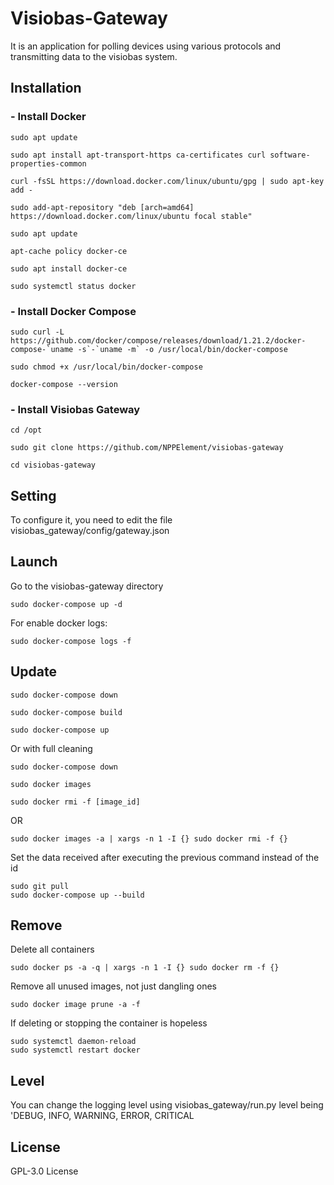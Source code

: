# Visiobas-Gateway

It is an application for polling devices using various protocols and transmitting data to the visiobas system.

## Installation
### - Install Docker
```
sudo apt update
```

```
sudo apt install apt-transport-https ca-certificates curl software-properties-common
```

```
curl -fsSL https://download.docker.com/linux/ubuntu/gpg | sudo apt-key add -
```

```
sudo add-apt-repository "deb [arch=amd64] https://download.docker.com/linux/ubuntu focal stable"
```

```
sudo apt update
```

```
apt-cache policy docker-ce
```

```
sudo apt install docker-ce
```

```
sudo systemctl status docker
```

### - Install Docker Compose
```
sudo curl -L https://github.com/docker/compose/releases/download/1.21.2/docker-compose-`uname -s`-`uname -m` -o /usr/local/bin/docker-compose
```

```
sudo chmod +x /usr/local/bin/docker-compose
```
```
docker-compose --version
```

### - Install Visiobas Gateway
```
cd /opt
```
```
sudo git clone https://github.com/NPPElement/visiobas-gateway
```
```
cd visiobas-gateway
```

## Setting
To configure it, you need to edit the file visiobas_gateway/config/gateway.json

## Launch
Go to the visiobas-gateway directory
```
sudo docker-compose up -d
```
For enable docker logs:
```
sudo docker-compose logs -f
```

## Update
```
sudo docker-compose down
```
```
sudo docker-compose build
```
```
sudo docker-compose up
```

Or with full cleaning
```
sudo docker-compose down 
```
```
sudo docker images
```
```
sudo docker rmi -f [image_id]
```
OR
```
sudo docker images -a | xargs -n 1 -I {} sudo docker rmi -f {}
```

Set the data received after executing the previous command instead of the id
```
sudo git pull
sudo docker-compose up --build
```

## Remove
Delete all containers
```
sudo docker ps -a -q | xargs -n 1 -I {} sudo docker rm -f {}
```
Remove all unused images, not just dangling ones
```
sudo docker image prune -a -f
```
If deleting or stopping the container is hopeless
```
sudo systemctl daemon-reload
sudo systemctl restart docker
```

## Level
You can change the logging level using visiobas_gateway/run.py
level being 'DEBUG, INFO, WARNING, ERROR, CRITICAL

## License
GPL-3.0 License
